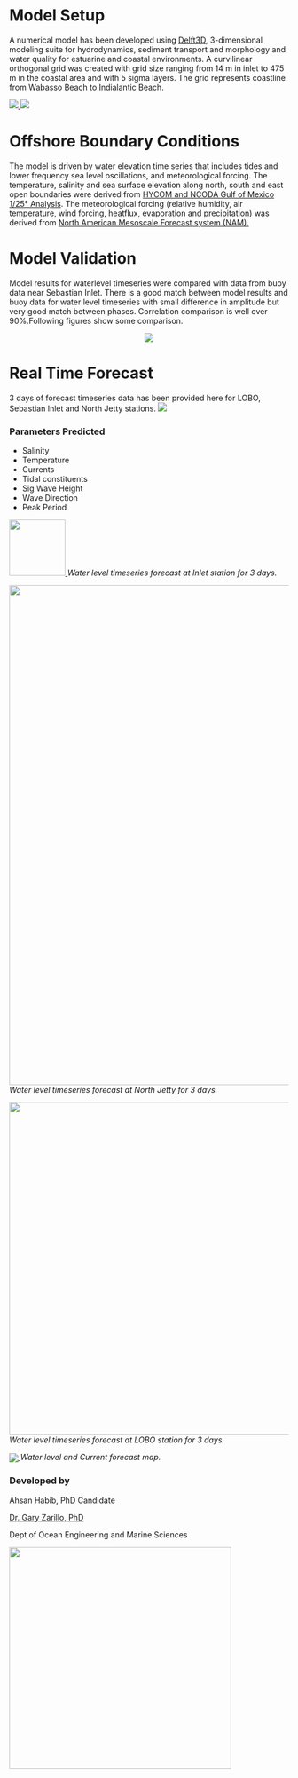 # Model Setup 

A numerical model has been developed using <a href="https://oss.deltares.nl/web/delft3d">Delft3D</a>, 3-dimensional modeling suite for hydrodynamics, sediment transport and morphology and water quality for estuarine and coastal environments. A curvilinear orthogonal grid was created with grid size ranging from 14 m in inlet to 475 m in the coastal area and with 5 sigma layers.  The grid represents coastline from Wabasso Beach to Indialantic Beach.

<a href="Sebastian Inlet Full Grid.jpg"> <img src="Sebastian Inlet Full Grid.jpg"> </a>
<a href="Zoomed Grid Sebastian Inlet.jpg"> <img src="Zoomed Grid Sebastian Inlet.jpg"> </a>
       
# Offshore Boundary Conditions

The model is driven by water elevation time series that includes tides and lower frequency sea level oscillations, and meteorological forcing. The temperature, salinity and sea surface elevation along north, south and east open boundaries were derived from <a href="https://www.hycom.org/data/gomu0pt04/expt-90pt1m000">HYCOM and NCODA Gulf of Mexico 1/25° Analysis</a>. The meteorological forcing (relative humidity, air temperature, wind forcing, heatflux, evaporation and precipitation) was derived from <a href="https://www.ncdc.noaa.gov/data-access/model-data/model-datasets/north-american-mesoscale-forecast-system-nam">North American Mesoscale Forecast system (NAM).</a>
     
# Model Validation

Model results for waterlevel timeseries were compared with data from buoy data near Sebastian Inlet. There is a good match between model results and buoy data for water level timeseries with small difference in amplitude but very good match between phases. Correlation comparison is well over 90%.Following figures show some comparison. 

<p align="center">
<a href="Sebastian Inlet Water Level Timeseries.jpg"> <img src="Sebastian Inlet Water Level Timeseries.jpg"> </a>   
</p>
  
# Real Time Forecast

3 days of forecast timeseries data has been provided here for LOBO, Sebastian Inlet and North Jetty stations.
<img src="google earth.JPG">  
  
### Parameters Predicted 

<ul>
    <li> Salinity</li>
    <li> Temperature </li>
    <li> Currents </li>
    <li> Tidal constituents </li>
    <li> Sig Wave Height</li>
    <li> Wave Direction</li>
    <li> Peak Period</li>
  </ul>

<a href="waterlevel_sebastian_inlet.jpg"> <img src="waterlevel_sebastian_inlet.jpg" width="101" align="justify"> </a>
*Water level timeseries forecast at Inlet station for 3 days.*

<a href="waterlevel_northjetty.jpg"> <img src="waterlevel_northjetty.jpg" width="901" align="justify"> </a>
*Water level timeseries forecast at North Jetty for 3 days.*

<a href="waterlevel_lobo.jpg"> <img align="left" src="waterlevel_lobo.jpg" height="600"> </a>
*Water level timeseries forecast at LOBO station for 3 days.*

<a href="waterlevel_currentmap.gif"> <img src="waterlevel_currentmap.gif" width="imgwidth"  align="center"> </a>
*Water level and Current forecast map.* 

### Developed by 

Ahsan Habib, PhD Candidate

<a href="https://www.fit.edu/faculty-profiles/8/gary-zarillo/">Dr. Gary Zarillo, PhD </a>

Dept of Ocean Engineering and Marine Sciences

<img src="Primary_horiz_tagline_crimson.png" width="400" align="justify">  
  
 
  
  
 
